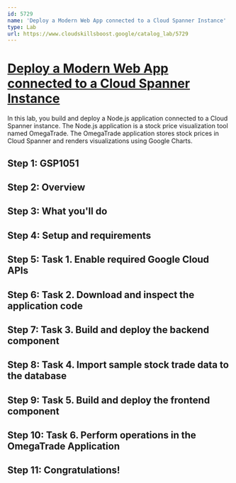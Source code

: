 ```yaml
---
id: 5729
name: 'Deploy a Modern Web App connected to a Cloud Spanner Instance'
type: Lab
url: https://www.cloudskillsboost.google/catalog_lab/5729
---
```


# [Deploy a Modern Web App connected to a Cloud Spanner Instance](https://www.cloudskillsboost.google/catalog_lab/5729)

In this lab, you build and deploy a Node.js application connected to a Cloud Spanner instance. The Node.js application is a stock price visualization tool named OmegaTrade. The OmegaTrade application stores stock prices in Cloud Spanner and renders visualizations using Google Charts.

## Step 1: GSP1051

## Step 2: Overview

## Step 3: What you'll do

## Step 4: Setup and requirements

## Step 5: Task 1. Enable required Google Cloud APIs

## Step 6: Task 2. Download and inspect the application code

## Step 7: Task 3. Build and deploy the backend component

## Step 8: Task 4. Import sample stock trade data to the database

## Step 9: Task 5. Build and deploy the frontend component

## Step 10: Task 6. Perform operations in the OmegaTrade Application

## Step 11: Congratulations!
